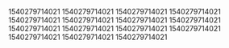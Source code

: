 1540279714021
1540279714021
1540279714021
1540279714021
1540279714021
1540279714021
1540279714021
1540279714021
1540279714021
1540279714021
1540279714021
1540279714021
1540279714021
1540279714021
1540279714021
